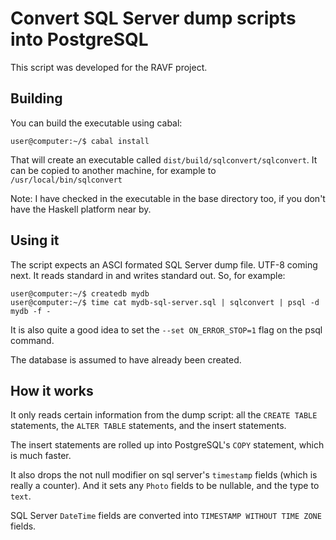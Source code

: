 # Convert SQL Server dump scripts into PostgreSQL

This script was developed for the RAVF project.

## Building

You can build the executable using cabal:

    user@computer:~/$ cabal install

That will create an executable called `dist/build/sqlconvert/sqlconvert`. It can be copied to another machine, for example to `/usr/local/bin/sqlconvert`

Note: I have checked in the executable in the base directory too, if you don't have the Haskell platform near by.

## Using it

The script expects an ASCI formated SQL Server dump file. UTF-8 coming next. It reads standard in and writes standard out. So, for example:

    user@computer:~/$ createdb mydb
    user@computer:~/$ time cat mydb-sql-server.sql | sqlconvert | psql -d mydb -f -

It is also quite a good idea to set the `--set ON_ERROR_STOP=1` flag on the psql command.

The database is assumed to have already been created.

## How it works

It only reads certain information from the dump script: all the `CREATE TABLE` statements, the `ALTER TABLE` statements, and the insert statements.

The insert statements are rolled up into PostgreSQL's   `COPY` statement, which is much faster.

It also drops the not null modifier on sql server's `timestamp` fields (which is really a counter). And it sets any `Photo` fields to be nullable, and the type to `text`. 

SQL Server `DateTime` fields are converted into `TIMESTAMP WITHOUT TIME ZONE` fields.
